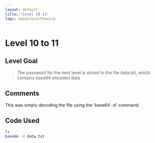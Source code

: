 ```yaml
---
layout: default
title: "Level 10-11"
tags: banditoverthewire
---
```


# Level 10 to 11

## Level Goal
> The password for the next level is stored in the file data.txt, which contains base64 encoded data

## Comments
This was simply decoding the file using the 'base64 -d' command.

Code Used
------
```bash
ls
base64 -d data.txt
```
